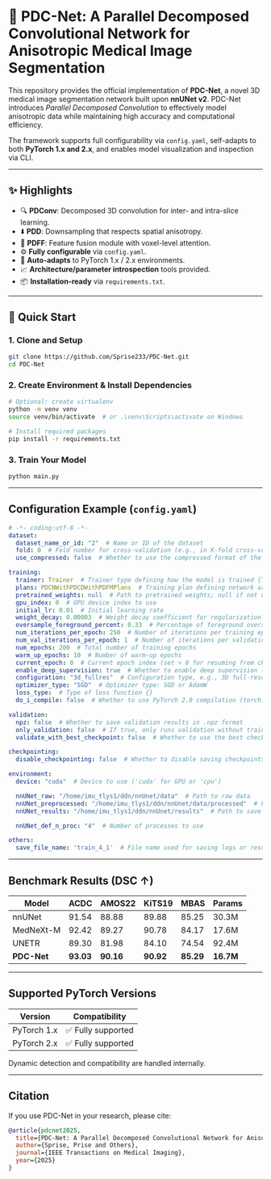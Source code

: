 # 🧠 PDC-Net: A Parallel Decomposed Convolutional Network for Anisotropic Medical Image Segmentation

This repository provides the official implementation of **PDC-Net**, a novel 3D medical image segmentation network built upon **nnUNet v2**. PDC-Net introduces *Parallel Decomposed Convolution* to effectively model anisotropic data while maintaining high accuracy and computational efficiency. 

The framework supports full configurability via `config.yaml`, self-adapts to both **PyTorch 1.x and 2.x**, and enables model visualization and inspection via CLI.

---

## ✨ Highlights

- 🔍 **PDConv**: Decomposed 3D convolution for inter- and intra-slice learning.
- ⬇️ **PDD**: Downsampling that respects spatial anisotropy.
- 🔄 **PDFF**: Feature fusion module with voxel-level attention.
- ⚙️ **Fully configurable** via `config.yaml`.
- 🔧 **Auto-adapts** to PyTorch 1.x / 2.x environments.
- 📈 **Architecture/parameter introspection** tools provided.
- 📦 **Installation-ready** via `requirements.txt`.

---

## 🚀 Quick Start

### 1. Clone and Setup

```bash
git clone https://github.com/Sprise233/PDC-Net.git
cd PDC-Net
```

### 2. Create Environment & Install Dependencies

```bash
# Optional: create virtualenv
python -m venv venv
source venv/bin/activate  # or .\venv\Scripts\activate on Windows

# Install required packages
pip install -r requirements.txt
```

### 3. Train Your Model

```bash
python main.py
```

---

##  Configuration Example (`config.yaml`)

```yaml
# -*- coding:utf-8 -*-
dataset:
  dataset_name_or_id: "2"  # Name or ID of the dataset
  fold: 0  # Fold number for cross-validation (e.g., in K-fold cross-validation)
  use_compressed: false  # Whether to use the compressed format of the dataset

training:
  trainer: Trainer  # Trainer type defining how the model is trained {Trainer, TrainerStatic}
  plans: PDCNWithPDCDWithPDFMPlans  # Training plan defining network architecture and preprocessing {nnUNetPlans, nnUNetResEncUNetPlans, nnUnetWithPdconvPlans, PDCNPlans, PDCNWithPDCDPlans, PDCNWithPDCDWithPDFMPlans, UNETRPlans, TransBTSPlans, SwinUNETRPlans, nnFormerPlans, UX_NetPlans, MedNeXtMPlans, TransBTSPlans}
  pretrained_weights: null  # Path to pretrained weights; null if not using any pretrained model
  gpu_index: 0  # GPU device index to use
  initial_lr: 0.01  # Initial learning rate
  weight_decay: 0.00003  # Weight decay coefficient for regularization (prevents overfitting)
  oversample_foreground_percent: 0.33  # Percentage of foreground oversampling to increase foreground samples
  num_iterations_per_epoch: 250  # Number of iterations per training epoch
  num_val_iterations_per_epoch: 1  # Number of iterations per validation epoch
  num_epochs: 200  # Total number of training epochs
  warm_up_epochs: 10  # Number of warm-up epochs
  current_epoch: 0  # Current epoch index (set > 0 for resuming from checkpoint)
  enable_deep_supervision: true  # Whether to enable deep supervision (multi-level output supervision)
  configuration: "3d_fullres"  # Configuration type, e.g., 3D full-resolution {2d, 3d_fullres, 3d_lowres, 3d_cascade_lowres}
  optimizer_type: "SGD"  # Optimizer type: SGD or AdamW
  loss_type:  # Type of loss function {}
  do_i_compile: false  # Whether to use PyTorch 2.0 compilation (torch.compile)

validation:
  npz: false  # Whether to save validation results in .npz format
  only_validation: false  # If true, only runs validation without training
  validate_with_best_checkpoint: false  # Whether to use the best checkpoint for validation

checkpointing:
  disable_checkpointing: false  # Whether to disable saving checkpoints

environment:
  device: "cuda"  # Device to use ('cuda' for GPU or 'cpu')

  nnUNet_raw: "/home/imu_tlys1/ddn/nnUnet/data"  # Path to raw data
  nnUNet_preprocessed: "/home/imu_tlys1/ddn/nnUnet/data/processed"  # Path to preprocessed data
  nnUNet_results: "/home/imu_tlys1/ddn/nnUnet/results"  # Path to save results

  nnUNet_def_n_proc: "4"  # Number of processes to use

others:
  save_file_name: 'train_4_1'  # File name used for saving logs or results

```

---

##  Benchmark Results (DSC ↑)

| Model       | ACDC      | AMOS22    | KiTS19    | MBAS      | Params    |
| ----------- | --------- | --------- | --------- | --------- | --------- |
| nnUNet      | 91.54     | 88.88     | 89.88     | 85.25     | 30.3M     |
| MedNeXt-M   | 92.42     | 89.27     | 90.78     | 84.17     | 17.6M     |
| UNETR       | 89.30     | 81.98     | 84.10     | 74.54     | 92.4M     |
| **PDC-Net** | **93.03** | **90.16** | **90.92** | **85.29** | **16.7M** |

---

##  Supported PyTorch Versions

| Version     | Compatibility     |
| ----------- | ----------------- |
| PyTorch 1.x | ✅ Fully supported |
| PyTorch 2.x | ✅ Fully supported |

Dynamic detection and compatibility are handled internally.

---

##  Citation

If you use PDC-Net in your research, please cite:

```bibtex
@article{pdcnet2025,
  title={PDC-Net: A Parallel Decomposed Convolutional Network for Anisotropic Medical Image Segmentation},
  author={Sprise, Prise and Others},
  journal={IEEE Transactions on Medical Imaging},
  year={2025}
}
```
